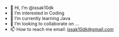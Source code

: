 - 👋 Hi, I’m @issak10dk
- 👀 I’m interested in Coding
- 🌱 I’m currently learning Java
- 💞️ I’m looking to collaborate on ...
- 📫 How to reach me email: issak10dk@gmail.com

<!---
issak10dk/issak10dk is a ✨ special ✨ repository because its `README.md` (this file) appears on your GitHub profile.
You can click the Preview link to take a look at your changes.
--->
